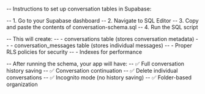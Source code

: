 -- Instructions to set up conversation tables in Supabase:

-- 1. Go to your Supabase dashboard
-- 2. Navigate to SQL Editor
-- 3. Copy and paste the contents of conversation-schema.sql
-- 4. Run the SQL script

-- This will create:
-- - conversations table (stores conversation metadata)
-- - conversation_messages table (stores individual messages)
-- - Proper RLS policies for security
-- - Indexes for performance

-- After running the schema, your app will have:
-- ✅ Full conversation history saving
-- ✅ Conversation continuation
-- ✅ Delete individual conversations
-- ✅ Incognito mode (no history saving)
-- ✅ Folder-based organization




